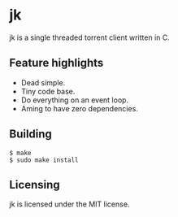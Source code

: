 # jk
jk is a single threaded torrent client written
in C.

## Feature highlights
* Dead simple.
* Tiny code base.
* Do everything on an event loop.
* Aming to have zero dependencies.

## Building
```
$ make
$ sudo make install
```

## Licensing 
jk is licensed under the MIT license.